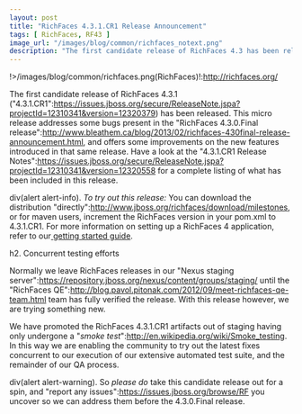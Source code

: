 ```yaml
---
layout: post
title: "RichFaces 4.3.1.CR1 Release Announcement"
tags: [ RichFaces, RF43 ]
image_url: "/images/blog/common/richfaces_notext.png"
description: "The first candidate release of RichFaces 4.3 has been released.  This micro release addresses some bugs present in the RichFaces 4.3.0.Final release, and offers some improvements on the new features introduced in that same release."
---
```


!>/images/blog/common/richfaces.png(RichFaces)!:http://richfaces.org/

The first candidate release of RichFaces 4.3.1 ("4.3.1.CR1":https://issues.jboss.org/secure/ReleaseNote.jspa?projectId=12310341&version=12320379) has been released.  This micro release addresses some bugs present in the "RichFaces 4.3.0.Final release":http://www.bleathem.ca/blog/2013/02/richfaces-430final-release-announcement.html, and offers some improvements on the new features introduced in that same release.  Have a look at the "4.3.1.CR1 Release Notes":https://issues.jboss.org/secure/ReleaseNote.jspa?projectId=12310341&version=12320558 for a complete listing of what has been included in this release.

div(alert alert-info). *To try out this release:* You can download the distribution "directly":http://www.jboss.org/richfaces/download/milestones, or for maven users, increment the RichFaces version in your pom.xml to 4.3.1.CR1. For more information on setting up a RichFaces 4 application, refer to our<a href="http://community.jboss.org/wiki/GettingstartedwithRichFaces4x"> getting started guide</a>.

h2. Concurrent testing efforts

Normally we leave RichFaces releases in our "Nexus staging server":https://repository.jboss.org/nexus/content/groups/staging/ until the "RichFaces QE":http://blog.pavol.pitonak.com/2012/09/meet-richfaces-qe-team.html team has fully verified the release.  With this release however, we are trying something new.

We have promoted the RichFaces 4.3.1.CR1 artifacts out of staging having only undergone a "_smoke test_":http://en.wikipedia.org/wiki/Smoke_testing.  In this way we are enabling the community to try out the latest fixes concurrent to our execution of our extensive automated test suite, and the remainder of our QA process.

div(alert alert-warning). So *please do* take this candidate release out for a spin, and "report any issues":https://issues.jboss.org/browse/RF you uncover so we can address them before the 4.3.0.Final release.
